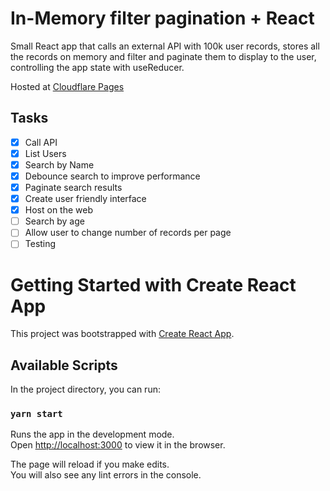 # In-Memory filter pagination + React

Small React app that calls an external API with 100k user records, stores all the records on memory
  and filter and paginate them to display to the user, controlling the app state with useReducer.


Hosted at [Cloudflare Pages](https://people-search-100k.pages.dev/)

## Tasks

- [x] Call API
- [x] List Users
- [x] Search by Name 
- [x] Debounce search to improve performance
- [x] Paginate search results
- [x] Create user friendly interface
- [x] Host on the web
- [ ] Search by age
- [ ] Allow user to change number of records per page
- [ ] Testing

# Getting Started with Create React App

This project was bootstrapped with [Create React App](https://github.com/facebook/create-react-app).

## Available Scripts

In the project directory, you can run:

### `yarn start`

Runs the app in the development mode.\
Open [http://localhost:3000](http://localhost:3000) to view it in the browser.

The page will reload if you make edits.\
You will also see any lint errors in the console.
